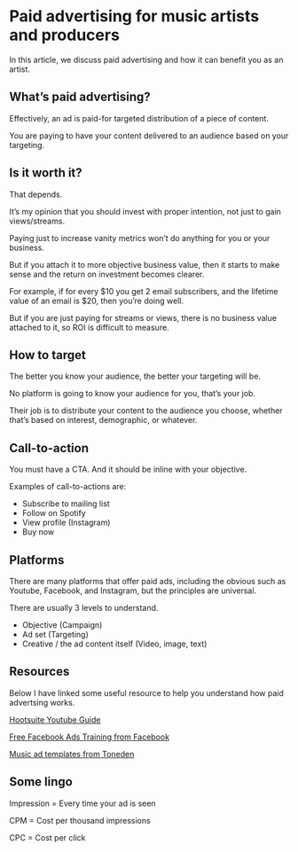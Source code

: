 # Paid advertising for music artists and producers



In this article, we discuss paid advertising and how it can benefit you as an artist.

What’s paid advertising?
------------------------

Effectively, an ad is paid-for targeted distribution of a piece of content.

You are paying to have your content delivered to an audience based on your targeting.

Is it worth it?
---------------

That depends.

It’s my opinion that you should invest with proper intention, not just to gain views/streams.

Paying just to increase vanity metrics won’t do anything for you or your business.

But if you attach it to more objective business value, then it starts to make sense and the return on investment becomes clearer.

For example, if for every $10 you get 2 email subscribers, and the lifetime value of an email is $20, then you’re doing well.

But if you are just paying for streams or views, there is no business value attached to it, so ROI is difficult to measure.

How to target
-------------

The better you know your audience, the better your targeting will be.

No platform is going to know your audience for you, that’s your job.

Their job is to distribute your content to the audience you choose, whether that’s based on interest, demographic, or whatever.

Call-to-action
--------------

You must have a CTA. And it should be inline with your objective.

Examples of call-to-actions are:

* Subscribe to mailing list
* Follow on Spotify
* View profile (Instagram)
* Buy now

Platforms
---------

There are many platforms that offer paid ads, including the obvious such as Youtube, Facebook, and Instagram, but the principles are universal.

There are usually 3 levels to understand.

* Objective (Campaign)
* Ad set (Targeting)
* Creative / the ad content itself (Video, image, text)

Resources
---------

Below I have linked some useful resource to help you understand how paid advertsing works.

[Hootsuite Youtube Guide](https://blog.hootsuite.com/youtube-advertising/)

[Free Facebook Ads Training from Facebook](https://en-gb.facebook.com/business/learn)

[Music ad templates from Toneden](https://www.toneden.io/playbooks/explore)

Some lingo
----------

Impression = Every time your ad is seen

CPM = Cost per thousand impressions

CPC = Cost per click


